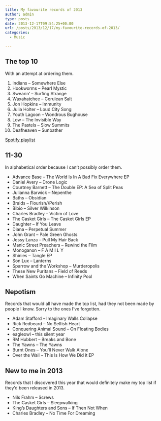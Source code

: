 ```yaml
---
title: My favourite records of 2013
author: admin
type: posts
date: 2013-12-17T09:54:25+00:00
url: /posts/2013/12/17/my-favourite-records-of-2013/
categories:
  - Music

---
```

## The top 10

With an attempt at ordering them.

  1. Indians &#8211; Somewhere Else
  2. Hookworms &#8211; Pearl Mystic
  3. Swearin&#8217; &#8211; Surfing Strange
  4. Waxahatchee &#8211; Cerulean Salt
  5. Jon Hopkins &#8211; Immunity
  6. Julia Holter &#8211; Loud City Song
  7. Youth Lagoon &#8211; Wondrous Bughouse
  8. Low &#8211; The Invisible Way
  9. The Pastels &#8211; Slow Summits
 10. Deafheaven &#8211; Sunbather

[Spotify playlist][1]

## 11-30

In alphabetical order because I can&#8217;t possibly order them.

  * Advance Base &#8211; The World Is In A Bad Fix Everywhere EP
  * Daniel Avery &#8211; Drone Logic
  * Courtney Barnett &#8211; The Double EP: A Sea of Split Peas
  * Julianna Barwick &#8211; Nepenthe
  * Baths &#8211; Obsidian
  * Braids &#8211; Flourish//Perish
  * Bibio &#8211; Silver Wilkinson
  * Charles Bradley &#8211; Victim of Love
  * The Casket Girls &#8211; The Casket Girls EP
  * Daughter &#8211; If You Leave
  * Diana &#8211; Perpetual Summer
  * John Grant &#8211; Pale Green Ghosts
  * Jessy Lanza &#8211; Pull My Hair Back
  * Manic Street Preachers &#8211; Rewind the Film
  * Monoganon &#8211; F A M I L Y
  * Shinies &#8211; Tangle EP
  * Son Lux &#8211; Lanterns
  * Sparrow and the Workshop &#8211; Murderopolis
  * These New Puritans &#8211; Field of Reeds
  * When Saints Go Machine &#8211; Infinity Pool

## Nepotism

Records that would all have made the top list, had they not been made by people I know. Sorry to the ones I&#8217;ve forgotten.

  * Adam Stafford &#8211; Imaginary Walls Collapse
  * Rick Redbeard &#8211; No Selfish Heart
  * Conquering Animal Sound &#8211; On Floating Bodies
  * eagleowl &#8211; this silent year
  * RM Hubbert &#8211; Breaks and Bone
  * The Yawns &#8211; The Yawns
  * Burnt Ones &#8211; You&#8217;ll Never Walk Alone
  * Over the Wall &#8211; This Is How We Did it EP

## New to me in 2013

Records that I discovered this year that would definitely make my top list if they&#8217;d been released in 2013.

  * Nils Frahm &#8211; Screws
  * The Casket Girls &#8211; Sleepwalking
  * King&#8217;s Daughters and Sons &#8211; If Then Not When
  * Charles Bradley &#8211; No Time For Dreaming

 [1]: http://open.spotify.com/user/nonimage/playlist/0FO9jkQdfnddU2i1rOKjhu
